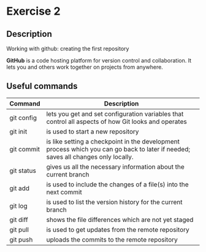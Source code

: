 # Exercise 2
## Description
Working with github: creating the first repository

**GitHub** is a code hosting platform for version control and collaboration. It lets you and others work together on projects from anywhere. 

## Useful commands

| Command| Description|
| ------ | ------ |
| git config | lets you get and set configuration variables that control all aspects of how Git looks and operates |
| git init | is used to start a new repository|
| git commit | is like setting a checkpoint in the development process which you can go back to later if needed; saves all changes only locally. |
| git status | gives us all the necessary information about the current branch |
| git add | is used to include the changes of a file(s) into the next commit |
| git log| is used to list the version history for the current branch |
| git diff | shows the file differences which are not yet staged |
| git pull |  is used to get updates from the remote repository|
| git push| uploads the commits to the remote repository |